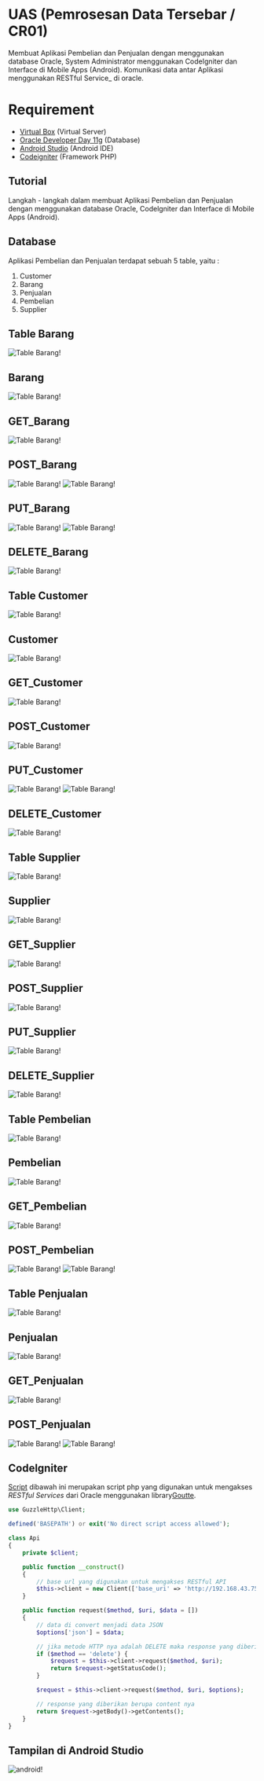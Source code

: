 # UAS (Pemrosesan Data Tersebar / CR01)

Membuat Aplikasi Pembelian dan Penjualan dengan menggunakan database Oracle, System Administrator menggunakan CodeIgniter dan Interface di Mobile Apps (Android). Komunikasi data antar Aplikasi menggunakan RESTful Service_  di oracle.

# Requirement

-   [Virtual Box](https://www.virtualbox.org/wiki/Downloads)  (Virtual Server)
-   [Oracle Developer Day 11g](https://www.oracle.com/technetwork/database/enterprise-edition/databaseappdev-vm-161299.html)  (Database)
-   [Android Studio](https://developer.android.com/studio)  (Android IDE)
-   [Codeigniter](https://www.codeigniter.com/)  (Framework PHP)

## Tutorial
Langkah - langkah dalam membuat Aplikasi Pembelian dan Penjualan dengan menggunakan database Oracle, Codelgniter dan Interface di Mobile Apps (Android).



## Database

Aplikasi Pembelian dan Penjualan terdapat sebuah 5 table, yaitu :
1. Customer
2. Barang
3. Penjualan
4. Pembelian
5. Supplier

## Table Barang 
![Table Barang!](./Barang/table_barang.PNG "Table Barang")

## Barang 
![Table Barang!](./Barang/barang.png "Table Barang")

## GET_Barang 
![Table Barang!](./Barang/get_barang.png "Table Barang")

## POST_Barang 
![Table Barang!](./Barang/post_barang.PNG "Table Barang")
![Table Barang!](./Barang/post_barangb.PNG "Table Barang")

## PUT_Barang 
![Table Barang!](./Barang/put_barang.PNG "Table Barang")
![Table Barang!](./Barang/put_barangb.PNG "Table Barang")

## DELETE_Barang 
![Table Barang!](./Barang/delete_barang.PNG "Table Barang")


## Table Customer
![Table Barang!](./Customer/table_customer.png "Table Barang")

## Customer
![Table Barang!](./Customer/customer.PNG "Table Barang")

## GET_Customer
![Table Barang!](./Customer/get_customer.PNG "Table Barang")

## POST_Customer
![Table Barang!](./Customer/post_customer.PNG "Table Barang")

## PUT_Customer
![Table Barang!](./Customer/put_customer.PNG "Table Barang")
![Table Barang!](./Customer/put_customerb.PNG "Table Barang")

## DELETE_Customer
![Table Barang!](./Customer/delete_customer.PNG "Table Barang")



## Table Supplier
![Table Barang!](./Supplier/table_supplier.PNG "Table Barang")

## Supplier
![Table Barang!](./Supplier/supplier.png "Table Barang")

## GET_Supplier
![Table Barang!](./Supplier/get_supplier.PNG "Table Barang")

## POST_Supplier
![Table Barang!](./Supplier/post_supplier.PNG "Table Barang")

## PUT_Supplier
![Table Barang!](./Supplier/put_supplier.PNG "Table Barang")

## DELETE_Supplier
![Table Barang!](./Supplier/delete_supplier.PNG "Table Barang")



## Table Pembelian
![Table Barang!](./Pembelian/table_pembelian.PNG "Table Barang")

## Pembelian
![Table Barang!](./Pembelian/pembelian.png "Table Barang")

## GET_Pembelian
![Table Barang!](./Pembelian/get_pembelian.PNG "Table Barang")

## POST_Pembelian
![Table Barang!](./Pembelian/post_pembelian.PNG "Table Barang")
![Table Barang!](./Pembelian/post_pembelianb.PNG "Table Barang")



## Table Penjualan
![Table Barang!](./Penjualan/table_penjualan.PNG "Table Barang")

## Penjualan
![Table Barang!](./Penjualan/penjualan.png "Table Barang")

## GET_Penjualan
![Table Barang!](./Penjualan/get_penjualan.PNG "Table Barang")

## POST_Penjualan
![Table Barang!](./Penjualan/post_penjualan.PNG "Table Barang")
![Table Barang!](./Penjualan/post_penjualanb.PNG "Table Barang")



## Codelgniter
[Script](https://github.com/residwi/oracle-uas/blob/master/oracle-uas/application/libraries/Api.php) dibawah ini merupakan script php yang digunakan untuk mengakses _RESTful Services_ dari Oracle menggunakan library[Goutte](https://github.com/FriendsOfPHP/Goutte).

```php
use GuzzleHttp\Client;

defined('BASEPATH') or exit('No direct script access allowed');

class Api
{
    private $client;

    public function __construct()
    {
        // base url yang digunakan untuk mengakses RESTful API
        $this->client = new Client(['base_uri' => 'http://192.168.43.75:8888/apex/obe/']);
    }

    public function request($method, $uri, $data = [])
    {
        // data di convert menjadi data JSON
        $options['json'] = $data;

        // jika metode HTTP nya adalah DELETE maka response yang diberikan adalah status code nya
        if ($method == 'delete') {
            $request = $this->client->request($method, $uri);
            return $request->getStatusCode();
        }

        $request = $this->client->request($method, $uri, $options);

        // response yang diberikan berupa content nya
        return $request->getBody()->getContents();
    }
}
```

## Tampilan di Android Studio
![android!](./oracle/android.PNG "android")
